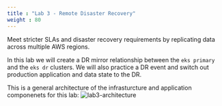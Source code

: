 ```yaml
---
title : "Lab 3 - Remote Disaster Recovery"
weight : 80
---
```

Meet stricter SLAs and disaster recovery requirements by replicating data across multiple AWS regions. 

In this lab we will create a DR mirror relationship between the `eks primary` and the `eks dr` clusters. We will also practice a DR event and switch out production application and data state to the DR. 

This is a general architecture of the infrasturcture and application componenets for this lab: 
![lab3-architecture](/static/snapmirror.png)